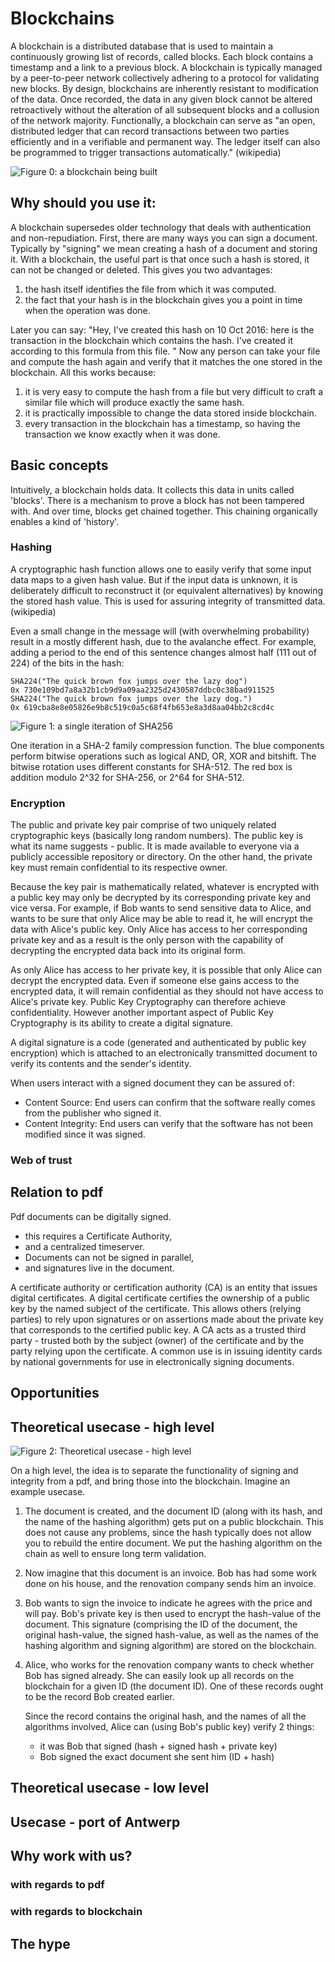 # Blockchains

A blockchain is a distributed database that is used to maintain a continuously growing list of records, called blocks. 
Each block contains a timestamp and a link to a previous block. 
A blockchain is typically managed by a peer-to-peer network collectively adhering to a protocol for validating new blocks. 
By design, blockchains are inherently resistant to modification of the data. 
Once recorded, the data in any given block cannot be altered retroactively without the alteration of all subsequent blocks and a collusion of the network majority. 
Functionally, a blockchain can serve as "an open, distributed ledger that can record transactions between two parties efficiently and in a verifiable and permanent way. 
The ledger itself can also be programmed to trigger transactions automatically." (wikipedia)

![Figure 0: a blockchain being built](Images/blockchain_01.png)

## Why should you use it:

A blockchain supersedes older technology that deals with authentication and non-repudiation.
First, there are many ways you can sign a document.
Typically by "signing" we mean creating a hash of a document and storing it.
With a blockchain, the useful part is that once such a hash is stored, it can not be changed or deleted. This gives you two advantages:

1. the hash itself identifies the file from which it was computed.
2. the fact that your hash is in the blockchain gives you a point in time when the operation was done.

Later you can say: 
"Hey, I've created this hash on 10 Oct 2016: here is the transaction in the blockchain which contains the hash. I've created it according to this formula from this file. "
Now any person can take your file and compute the hash again and verify that it matches the one stored in the blockchain. 
All this works because:

1. it is very easy to compute the hash from a file but very difficult to craft a similar file which will produce exactly the same hash.
2. it is practically impossible to change the data stored inside blockchain.
3. every transaction in the blockchain has a timestamp, so having the transaction we know exactly when it was done.

## Basic concepts

Intuitively, a blockchain holds data. It collects this data in units called 'blocks'. 
There is a mechanism to prove a block has not been tampered with. And over time, blocks get chained together. This chaining organically enables a kind of 'history'.

### Hashing

A cryptographic hash function allows one to easily verify that some input data maps to a given hash value. 
But if the input data is unknown, it is deliberately difficult to reconstruct it (or equivalent alternatives) by knowing the stored hash value. 
This is used for assuring integrity of transmitted data. (wikipedia)

Even a small change in the message will (with overwhelming probability) result in a mostly different hash, due to the avalanche effect. 
For example, adding a period to the end of this sentence changes almost half (111 out of 224) of the bits in the hash:

 ````
SHA224("The quick brown fox jumps over the lazy dog")
0x 730e109bd7a8a32b1cb9d9a09aa2325d2430587ddbc0c38bad911525
SHA224("The quick brown fox jumps over the lazy dog.")
0x 619cba8e8e05826e9b8c519c0a5c68f4fb653e8a3d8aa04bb2c8cd4c
 ````
 
![Figure 1: a single iteration of SHA256](Images/sha_01.png)
 
One iteration in a SHA-2 family compression function. The blue components perform bitwise operations such as logical AND, OR, XOR and bitshift.
The bitwise rotation uses different constants for SHA-512.
The red box is addition modulo 2^32 for SHA-256, or 2^64 for SHA-512.
 
### Encryption

The public and private key pair comprise of two uniquely related cryptographic keys (basically long random numbers). 
The public key is what its name suggests - public. It is made available to everyone via a publicly accessible repository or directory. 
On the other hand, the private key must remain confidential to its respective owner.

Because the key pair is mathematically related, whatever is encrypted with a public key may only be decrypted by its corresponding private key and vice versa.
For example, if Bob wants to send sensitive data to Alice, and wants to be sure that only Alice may be able to read it, he will encrypt the data with Alice's public key. 
Only Alice has access to her corresponding private key and as a result is the only person with the capability of decrypting the encrypted data back into its original form.

As only Alice has access to her private key, it is possible that only Alice can decrypt the encrypted data. 
Even if someone else gains access to the encrypted data, it will remain confidential as they should not have access to Alice's private key.
Public Key Cryptography can therefore achieve confidentiality. However another important aspect of Public Key Cryptography is its ability to create a digital signature.

A digital signature is a code (generated and authenticated by public key encryption) which is attached to an electronically transmitted document to verify its contents and the sender's identity.

When users interact with a signed document they can be assured of:
- Content Source: End users can confirm that the software really comes from the publisher who signed it.
- Content Integrity: End users can verify that the software has not been modified since it was signed.

### Web of trust

## Relation to pdf

Pdf documents can be digitally signed.

- this requires a Certificate Authority,
- and a centralized timeserver.
- Documents can not be signed in parallel,
- and signatures live in the document.

A certificate authority or certification authority (CA) is an entity that issues digital certificates. 
A digital certificate certifies the ownership of a public key by the named subject of the certificate. 
This allows others (relying parties) to rely upon signatures or on assertions made about the private key that corresponds to the certified public key. 
A CA acts as a trusted third party - trusted both by the subject (owner) of the certificate and by the party relying upon the certificate. 
A common use is in issuing identity cards by national governments for use in electronically signing documents.

## Opportunities

## Theoretical usecase - high level

![Figure 2: Theoretical usecase - high level](Images/theoretical_usecase_01.png)

On a high level, the idea is to separate the functionality of signing and integrity from a pdf, and bring those into the blockchain.
Imagine an example usecase. 

1. 	The document is created, and the document ID (along with its hash, and the name of the hashing algorithm) gets put on a public blockchain. 
	This does not cause any problems, since the hash typically does not allow you to rebuild the entire document. 
	We put the hashing algorithm on the chain as well to ensure long term validation.  
	
2.	Now imagine that this document is an invoice. 
	Bob has had some work done on his house, and the renovation company sends him an invoice.  
	
3.	Bob wants to sign the invoice to indicate he agrees with the price and will pay. 
	Bob's private key is then used to encrypt the hash-value of the document. 
	This signature (comprising the ID of the document, the original hash-value, the signed hash-value, as well as the names of the hashing algorithm and signing algorithm) are stored on the blockchain.  

4.	Alice, who works for the renovation company wants to check whether Bob has signed already. 
	She can easily look up all records on the blockchain for a given ID (the document ID). 
	One of these records ought to be the record Bob created earlier.  
	
	Since the record contains the original hash, and the names of all the algorithms involved, Alice can (using Bob's public key) verify 2 things:
	- it was Bob that signed (hash + signed hash + private key)
	- Bob signed the exact document she sent him (ID + hash)

## Theoretical usecase - low level

## Usecase - port of Antwerp

## Why work with us?

### with regards to pdf

### with regards to blockchain

## The hype
